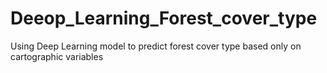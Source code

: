 # Deeop_Learning_Forest_cover_type
 Using Deep Learning model to predict forest cover type based only on cartographic variables
